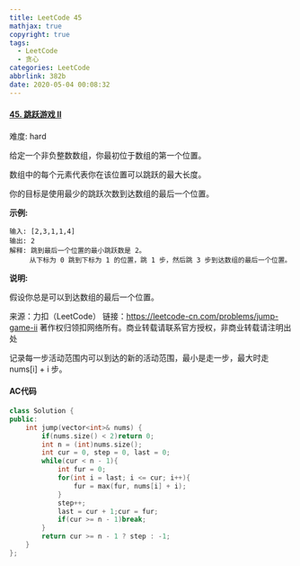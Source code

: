 ```yaml
---
title: LeetCode 45
mathjax: true
copyright: true
tags:
  - LeetCode
  - 贪心
categories: LeetCode
abbrlink: 382b
date: 2020-05-04 00:08:32
---
```


#### [45. 跳跃游戏 II](https://leetcode-cn.com/problems/jump-game-ii/)

难度: hard

给定一个非负整数数组，你最初位于数组的第一个位置。

数组中的每个元素代表你在该位置可以跳跃的最大长度。

你的目标是使用最少的跳跃次数到达数组的最后一个位置。

**示例:**

```
输入: [2,3,1,1,4]
输出: 2
解释: 跳到最后一个位置的最小跳跃数是 2。
     从下标为 0 跳到下标为 1 的位置，跳 1 步，然后跳 3 步到达数组的最后一个位置。
```

**说明:**

假设你总是可以到达数组的最后一个位置。

来源：力扣（LeetCode）
链接：https://leetcode-cn.com/problems/jump-game-ii
著作权归领扣网络所有。商业转载请联系官方授权，非商业转载请注明出处

<!--more-->

记录每一步活动范围内可以到达的新的活动范围，最小是走一步，最大时走nums[i] + i 步。

#### AC代码

```c++
class Solution {
public:
    int jump(vector<int>& nums) {
        if(nums.size() < 2)return 0;
        int n = (int)nums.size();
        int cur = 0, step = 0, last = 0;
        while(cur < n - 1){
            int fur = 0;
            for(int i = last; i <= cur; i++){
                fur = max(fur, nums[i] + i);
            }
            step++;
            last = cur + 1;cur = fur;
            if(cur >= n - 1)break;
        }
        return cur >= n - 1 ? step : -1;
    }
};
```

